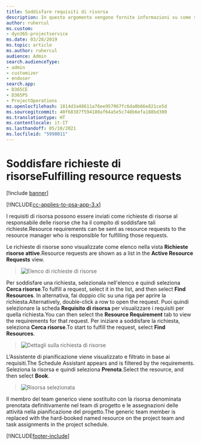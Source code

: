 ```yaml
---
title: Soddisfare requisiti di risorsa
description: In questo argomento vengono fornite informazioni su come soddisfare requisiti di risorsa.
author: ruhercul
ms.custom:
- dyn365-projectservice
ms.date: 03/28/2019
ms.topic: article
ms.author: ruhercul
audience: Admin
search.audienceType:
- admin
- customizer
- enduser
search.app:
- D365CE
- D365PS
- ProjectOperations
ms.openlocfilehash: 1814d3a48611a76ee957967fc6da0b66e821ce5d
ms.sourcegitcommit: 40f68387f594180af64a5e5c748b6efa188bd300
ms.translationtype: HT
ms.contentlocale: it-IT
ms.lasthandoff: 05/10/2021
ms.locfileid: "5998011"
---
```

# <a name="fulfilling-resource-requests"></a><span data-ttu-id="4b1ef-103">Soddisfare richieste di risorse</span><span class="sxs-lookup"><span data-stu-id="4b1ef-103">Fulfilling resource requests</span></span>

[!include [banner](../includes/psa-now-project-operations.md)]

[!INCLUDE[cc-applies-to-psa-app-3.x](../includes/cc-applies-to-psa-app-3x.md)]

<span data-ttu-id="4b1ef-104">I requisiti di risorsa possono essere inviati come richieste di risorse al responsabile delle risorse che ha il compito di soddisfare tali richieste.</span><span class="sxs-lookup"><span data-stu-id="4b1ef-104">Resource requirements can be sent as resource requests to the resource manager who is responsible for fulfilling those requests.</span></span>

<span data-ttu-id="4b1ef-105">Le richieste di risorse sono visualizzate come elenco nella vista **Richieste risorse attive**.</span><span class="sxs-lookup"><span data-stu-id="4b1ef-105">Resource requests are shown as a list in the **Active Resource Requests** view.</span></span>

> ![Elenco di richieste di risorse](media/Resource-Management-image59.png)

<span data-ttu-id="4b1ef-107">Per soddisfare una richiesta, selezionala nell'elenco e quindi seleziona **Cerca risorse**.</span><span class="sxs-lookup"><span data-stu-id="4b1ef-107">To fulfill a request, select it in the list, and then select **Find Resources**.</span></span> <span data-ttu-id="4b1ef-108">In alternativa, fai doppio clic su una riga per aprire la richiesta.</span><span class="sxs-lookup"><span data-stu-id="4b1ef-108">Alternatively, double-click a row to open the request.</span></span> <span data-ttu-id="4b1ef-109">Puoi quindi selezionare la scheda **Requisito di risorsa** per visualizzare i requisiti per quella richiesta.</span><span class="sxs-lookup"><span data-stu-id="4b1ef-109">You can then select the **Resource Requirement** tab to view the requirements for that request.</span></span> <span data-ttu-id="4b1ef-110">Per iniziare a soddisfare la richiesta, seleziona **Cerca risorse**.</span><span class="sxs-lookup"><span data-stu-id="4b1ef-110">To start to fulfill the request, select **Find Resources**.</span></span>

> ![Dettagli sulla richiesta di risorse](media/Resource-Management-image60.png)

<span data-ttu-id="4b1ef-112">L'Assistente di pianificazione viene visualizzato e filtrato in base ai requisiti.</span><span class="sxs-lookup"><span data-stu-id="4b1ef-112">The Schedule Assistant appears and is filtered by the requirements.</span></span> <span data-ttu-id="4b1ef-113">Seleziona la risorsa e quindi seleziona **Prenota**.</span><span class="sxs-lookup"><span data-stu-id="4b1ef-113">Select the resource, and then select **Book**.</span></span>

> ![Risorsa selezionata](media/Resource-Management-image61.png)

<span data-ttu-id="4b1ef-115">Il membro del team generico viene sostituito con la risorsa denominata prenotata definitivamente nel team di progetto e le assegnazioni delle attività nella pianificazione del progetto.</span><span class="sxs-lookup"><span data-stu-id="4b1ef-115">The generic team member is replaced with the hard-booked named resource on the project team and task assignments in the project schedule.</span></span>


[!INCLUDE[footer-include](../includes/footer-banner.md)]